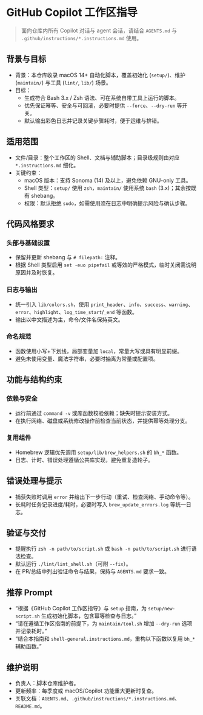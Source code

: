 # GitHub Copilot 工作区指导

> 面向仓库内所有 Copilot 对话与 agent 会话，请结合 `AGENTS.md` 与 `.github/instructions/*.instructions.md` 使用。

## 背景与目标
- 背景：本仓库收录 macOS 14+ 自动化脚本，覆盖初始化 (`setup/`)、维护 (`maintain/`) 与工具 (`lint/`, `lib/`) 场景。
- 目标：
	- 生成符合 Bash 3.x / Zsh 语法、可在系统自带工具上运行的脚本。
	- 优先保证幂等、安全与可回滚，必要时提供 `--force`、`--dry-run` 等开关。
	- 默认输出彩色日志并记录关键步骤耗时，便于运维与排错。

## 适用范围
- 文件/目录：整个工作区的 Shell、文档与辅助脚本；目录级规则由对应 `*.instructions.md` 细化。
- 关键约束：
	- macOS 版本：支持 Sonoma (14) 及以上，避免依赖 GNU-only 工具。
	- Shell 类型：`setup/` 使用 `zsh`，`maintain/` 使用系统 `bash` (3.x)；其余按既有 shebang。
	- 权限：默认拒绝 `sudo`，如需使用须在日志中明确提示风险与确认步骤。

## 代码风格要求
### 头部与基础设置
- 保留并更新 shebang 与 `# filepath:` 注释。
- 根据 Shell 类型启用 `set -euo pipefail` 或等效的严格模式，临时关闭需说明原因并及时恢复。

### 日志与输出
- 统一引入 `lib/colors.sh`，使用 `print_header`、`info`、`success`、`warning`、`error`、`highlight`、`log_time_start`/`_end` 等函数。
- 输出以中文描述为主，命令/文件名保持英文。

### 命名规范
- 函数使用小写+下划线，局部变量加 `local`，常量大写或具有明显前缀。
- 避免未使用变量、魔法字符串，必要时抽离为常量或配置项。

## 功能与结构约束
### 依赖与安全
- 运行前通过 `command -v` 或库函数校验依赖；缺失时提示安装方式。
- 在执行网络、磁盘或系统修改操作前检查当前状态，并提供幂等处理分支。

### 复用组件
- Homebrew 逻辑优先调用 `setup/lib/brew_helpers.sh` 的 `bh_*` 函数。
- 日志、计时、错误处理遵循公共库实现，避免重复造轮子。

## 错误处理与提示
- 捕获失败时调用 `error` 并给出下一步行动（重试、检查网络、手动命令等）。
- 长耗时任务记录进度/耗时，必要时写入 `brew_update_errors.log` 等统一日志。

## 验证与交付
- 提醒执行 `zsh -n path/to/script.sh` 或 `bash -n path/to/script.sh` 进行语法检查。
- 默认运行 `./lint/lint_shell.sh`（可附 `--fix`）。
- 在 PR/总结中列出验证命令与结果，保持与 `AGENTS.md` 要求一致。

## 推荐 Prompt
- “根据《GitHub Copilot 工作区指导》与 `setup` 指南，为 `setup/new-script.sh` 生成初始化脚本，包含幂等检查与日志。”
- “请在遵循工作区指南的前提下，为 `maintain/tool.sh` 增加 `--dry-run` 选项并记录耗时。”
- “结合本指南和 `shell-general.instructions.md`，重构以下函数以复用 `bh_*` 辅助函数。”

## 维护说明
- 负责人：脚本仓库维护者。
- 更新频率：每季度或 macOS/Copilot 功能重大更新时复查。
- 关联文档：`AGENTS.md`、`.github/instructions/*.instructions.md`、`README.md`。
